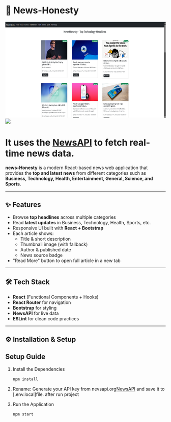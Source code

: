 # 📰 News-Honesty

<!-- <a href="https://dev-sahil-bharti.github.io/newsapp/">Live Demo</a> -->

<div>
<img src="./screenshots/1.png" height="300">
<img src="./screenshots/2.png" height="300">
</div>


# It uses the [NewsAPI](https://newsapi.org) to fetch real-time news data.
**news-Honesty** is a modern React-based news web application that provides the **top and latest news** from different categories such as **Business, Technology, Health, Entertainment, General, Science, and Sports**.

---

## ✨ Features

- Browse **top headlines** across multiple categories
- Read **latest updates** in Business, Technology, Health, Sports, etc.
- Responsive UI built with **React + Bootstrap**
- Each article shows:
  - Title & short description
  - Thumbnail image (with fallback)
  - Author & published date
  - News source badge
- "Read More" button to open full article in a new tab

---

## 🛠️ Tech Stack

- **React** (Functional Components + Hooks)
- **React Router** for navigation
- **Bootstrap** for styling
- **NewsAPI** for live data
- **ESLint** for clean code practices

---

## ⚙️ Installation & Setup
## Setup Guide

1. Install the Dependencies
    ```bash 
    npm install 
    ```
2. Rename: Generate your API key from nevsapi.org[NewsAPI](https://newsapi.org) and save it to [.env.local]file. after run project

3. Run the Application
    ```bash
    npm start
    ```

```
